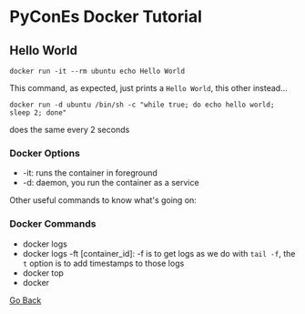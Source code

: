 # PyConEs Docker Tutorial

## Hello World

    docker run -it --rm ubuntu echo Hello World

This command, as expected, just prints a `Hello World`, this other instead...

    docker run -d ubuntu /bin/sh -c "while true; do echo hello world; sleep 2; done"

does the same every 2 seconds


### Docker Options

* -it: runs the container in foreground
* -d: daemon, you run the container as a service

Other useful commands to know what's going on:

### Docker Commands

* docker logs
* docker logs -ft [container_id]: -f is to get logs as we do with `tail -f`, the `t` option is to add timestamps to those logs
* docker top
* docker 



[Go Back](../README.md)